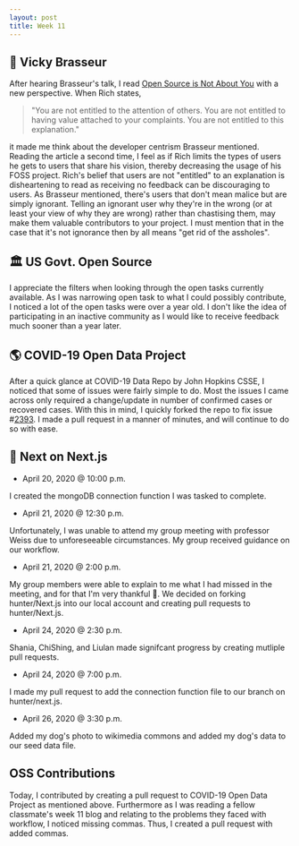 ```yaml
---
layout: post
title: Week 11
---
```


:microphone: Vicky Brasseur
---
After hearing Brasseur's talk, I read [Open Source is Not About You](https://gist.github.com/richhickey/1563cddea1002958f96e7ba9519972d9) with a new perspective. When Rich states,

>"You are not entitled to the attention of others. You are not entitled to having value attached to your complaints. You are not entitled to this explanation."

it made me think about the developer centrism Brasseur mentioned. Reading the article a second time, I feel as if Rich limits the types of users he gets to users that share his vision, thereby decreasing the usage of his FOSS project. Rich's belief that users are not "entitled" to an explanation is disheartening to read as receiving no feedback can be discouraging to users. As Brasseur mentioned, there's users that don't mean malice but are simply ignorant. Telling an ignorant user why they're in the wrong (or at least your view of why they are wrong) rather than chastising them, may make them valuable contributors to your project. I must mention that in the case that it's not ignorance then by all means "get rid of the assholes".

:classical_building: US Govt. Open Source
---
I appreciate the filters when looking through the open tasks currently available. As I was narrowing open task to what I could possibly contribute, I noticed a lot of the open tasks were over a year old. I don't like the idea of participating in an inactive community as I would like to receive feedback much sooner than a year later.

:earth_americas: COVID-19 Open Data Project
---
After a quick glance at COVID-19 Data Repo by John Hopkins CSSE, I noticed that some of issues were fairly simple to do. Most the issues I came across only required a change/update in number of confirmed cases or recovered cases. With this in mind, I quickly forked the repo to fix issue #[2393](https://github.com/CSSEGISandData/COVID-19/issues/2393). I made a pull request in a manner of minutes, and will continue to do so with ease.

:newspaper: Next on Next.js
---
- April 20, 2020 @ 10:00 p.m.

I created the mongoDB connection function I was tasked to complete.

- April 21, 2020 @ 12:30 p.m.

Unfortunately, I was unable to attend my group meeting with professor Weiss due to unforeseeable circumstances. My group received guidance on our workflow.

- April 21, 2020 @ 2:00 p.m.

My group members were able to explain to me what I had missed in the meeting, and for that I'm very thankful :beers:. We decided on forking hunter/Next.js into our local account and creating pull requests to hunter/Next.js.

- April 24, 2020 @ 2:30 p.m.

Shania, ChiShing, and Liulan made signifcant progress by creating mutliple pull requests.

- April 24, 2020 @ 7:00 p.m.

I made my pull request to add the connection function file to our branch on hunter/next.js.

- April 26, 2020 @ 3:30 p.m.

Added my dog's photo to wikimedia commons and added my dog's data to our seed data file.

OSS Contributions
---
Today, I contributed by creating a pull request to COVID-19 Open Data Project as mentioned above. Furthermore as I was reading a fellow classmate's week 11 blog and relating to the problems they faced with workflow, I noticed missing commas. Thus, I created a pull request with added commas.
